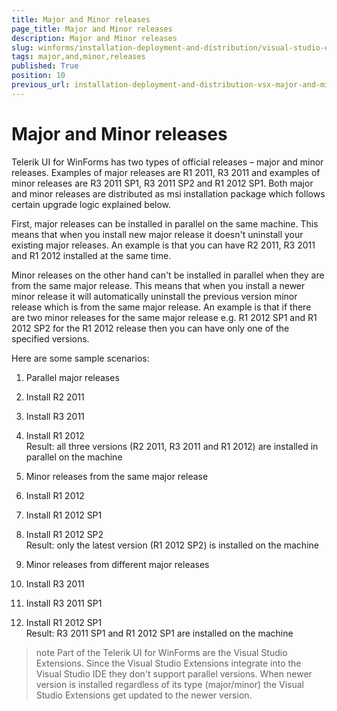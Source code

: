 ```yaml
---
title: Major and Minor releases
page_title: Major and Minor releases
description: Major and Minor releases
slug: winforms/installation-deployment-and-distribution/visual-studio-extensions/major-and-minor-releases
tags: major,and,minor,releases
published: True
position: 10
previous_url: installation-deployment-and-distribution-vsx-major-and-minor-releases
---
```


# Major and Minor releases


Telerik UI for WinForms has two types of official releases – major and minor releases. Examples of major releases are R1 2011, R3 2011 and examples of minor releases are R3 2011 SP1, R3 2011 SP2 and R1 2012 SP1. Both major and minor releases are distributed as msi installation package which follows certain upgrade logic explained below.
        

First, major releases can be installed in parallel on the same machine. This means that when you install new major release it doesn't uninstall your existing major releases. An example is that you can have R2 2011, R3 2011 and R1 2012 installed at the same time.
        

Minor releases on the other hand can't be installed in parallel when they are from the same major release. This means that when you install a newer minor release it will automatically uninstall the previous version minor release which is from the same major release. An example is that if there are two minor releases for the same major release e.g. R1 2012 SP1 and R1 2012 SP2 for the R1 2012 release then you can have only one of the specified versions.
        

Here are some sample scenarios:

1. Parallel major releases

1. Install R2 2011

1. Install R3 2011

1. Install R1 2012
<br/>Result: all three versions (R2 2011, R3 2011 and R1 2012) are installed in parallel on the machine

1. Minor releases from the same major release

1. Install R1 2012

1. Install R1 2012 SP1

1. Install R1 2012 SP2
<br/>Result: only the latest version (R1 2012 SP2) is installed on the machine

1. Minor releases from different major releases

1. Install R3 2011

1. Install R3 2011 SP1

1. Install R1 2012 SP1
<br/>Result: R3 2011 SP1 and R1 2012 SP1 are installed on the machine
                

>note Part of the Telerik UI for WinForms are the Visual Studio Extensions. Since the Visual Studio Extensions integrate into the Visual Studio IDE they don't support parallel versions. When newer version is installed regardless of its type (major/minor) the Visual Studio Extensions get updated to the newer version.
>

